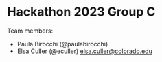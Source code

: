 # Hackathon 2023 Group C

Team members:
- Paula Birocchi (@paulabirocchi)
- Elsa Culler (@eculler) elsa.culler@colorado.edu